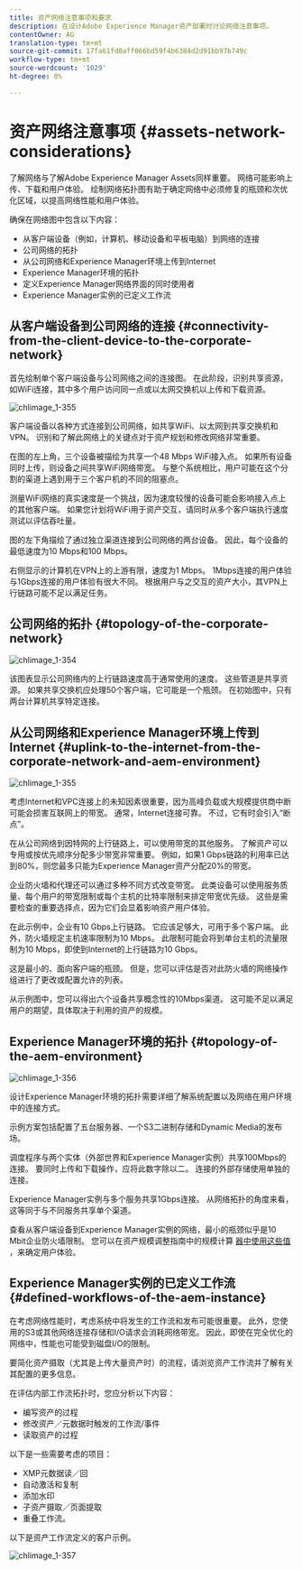 ```yaml
---
title: 资产网络注意事项和要求
description: 在设计Adobe Experience Manager资产部署时讨论网络注意事项。
contentOwner: AG
translation-type: tm+mt
source-git-commit: 17fa61fd0aff066bd59f4b6384d2d91bb97b749c
workflow-type: tm+mt
source-wordcount: '1029'
ht-degree: 0%

---
```



# 资产网络注意事项 {#assets-network-considerations}

了解网络与了解Adobe Experience Manager Assets同样重要。 网络可能影响上传、下载和用户体验。 绘制网络拓扑图有助于确定网络中必须修复的瓶颈和次优化区域，以提高网络性能和用户体验。

确保在网络图中包含以下内容：

* 从客户端设备（例如，计算机、移动设备和平板电脑）到网络的连接
* 公司网络的拓扑
* 从公司网络和Experience Manager环境上传到Internet
* Experience Manager环境的拓扑
* 定义Experience Manager网络界面的同时使用者
* Experience Manager实例的已定义工作流

## 从客户端设备到公司网络的连接 {#connectivity-from-the-client-device-to-the-corporate-network}

首先绘制单个客户端设备与公司网络之间的连接图。 在此阶段，识别共享资源，如WiFi连接，其中多个用户访问同一点或以太网交换机以上传和下载资源。

![chlimage_1-355](assets/chlimage_1-353.png)

客户端设备以各种方式连接到公司网络，如共享WiFi、以太网到共享交换机和VPN。 识别和了解此网络上的关键点对于资产规划和修改网络非常重要。

在图的左上角，三个设备被描绘为共享一个48 Mbps WiFi接入点。 如果所有设备同时上传，则设备之间共享WiFi网络带宽。 与整个系统相比，用户可能在这个分割的渠道上遇到用于三个客户机的不同的阻塞点。

测量WiFi网络的真实速度是一个挑战，因为速度较慢的设备可能会影响接入点上的其他客户端。 如果您计划将WiFi用于资产交互，请同时从多个客户端执行速度测试以评估吞吐量。

图的左下角描绘了通过独立渠道连接到公司网络的两台设备。 因此，每个设备的最低速度为10 Mbps和100 Mbps。

右侧显示的计算机在VPN上的上游有限，速度为1 Mbps。 1Mbps连接的用户体验与1Gbps连接的用户体验有很大不同。 根据用户与之交互的资产大小，其VPN上行链路可能不足以满足任务。

## 公司网络的拓扑 {#topology-of-the-corporate-network}

![chlimage_1-354](assets/chlimage_1-354.png)

该图表显示公司网络内的上行链路速度高于通常使用的速度。 这些管道是共享资源。 如果共享交换机应处理50个客户端，它可能是一个瓶颈。 在初始图中，只有两台计算机共享特定连接。

## 从公司网络和Experience Manager环境上传到Internet {#uplink-to-the-internet-from-the-corporate-network-and-aem-environment}

![chlimage_1-355](assets/chlimage_1-355.png)

考虑Internet和VPC连接上的未知因素很重要，因为高峰负载或大规模提供商中断可能会损害互联网上的带宽。 通常，Internet连接可靠。 不过，它有时会引入“断点”。

在从公司网络到因特网的上行链路上，可以使用带宽的其他服务。 了解资产可以专用或按优先顺序分配多少带宽非常重要。 例如，如果1 Gbps链路的利用率已达到80%，则您最多只能为Experience Manager资产分配20%的带宽。

企业防火墙和代理还可以通过多种不同方式改变带宽。 此类设备可以使用服务质量、每个用户的带宽限制或每个主机的比特率限制来排定带宽优先级。 这些是需要检查的重要选择点，因为它们会显着影响资产用户体验。

在此示例中，企业有10 Gbps上行链路。 它应该足够大，可用于多个客户端。 此外，防火墙规定主机速率限制为10 Mbps。 此限制可能会将到单台主机的流量限制为10 Mbps，即使到Internet的上行链路为10 Gbps。

这是最小的、面向客户端的瓶颈。 但是，您可以评估是否对此防火墙的网络操作组进行了更改或配置允许的列表。

从示例图中，您可以得出六个设备共享概念性的10Mbps渠道。 这可能不足以满足用户的期望，具体取决于利用的资产的规模。

## Experience Manager环境的拓扑 {#topology-of-the-aem-environment}

![chlimage_1-356](assets/chlimage_1-356.png)

设计Experience Manager环境的拓扑需要详细了解系统配置以及网络在用户环境中的连接方式。

示例方案包括配置了五台服务器、一个S3二进制存储和Dynamic Media的发布场。

调度程序与两个实体（外部世界和Experience Manager实例）共享100Mbps的连接。 要同时上传和下载操作，应将此数字除以二。 连接的外部存储使用单独的连接。

Experience Manager实例与多个服务共享1Gbps连接。 从网络拓扑的角度来看，这等同于与不同服务共享单个渠道。

查看从客户端设备到Experience Manager实例的网络，最小的瓶颈似乎是10 Mbit企业防火墙限制。 您可以在资产规模调整指南中的规模计算 [器中使用这些值](assets-sizing-guide.md) ，来确定用户体验。

## Experience Manager实例的已定义工作流 {#defined-workflows-of-the-aem-instance}

在考虑网络性能时，考虑系统中将发生的工作流和发布可能很重要。 此外，您使用的S3或其他网络连接存储和I/O请求会消耗网络带宽。 因此，即使在完全优化的网络中，性能也可能受到磁盘I/O的限制。

要简化资产摄取（尤其是上传大量资产时）的流程，请浏览资产工作流并了解有关其配置的更多信息。

在评估内部工作流拓扑时，您应分析以下内容：

* 编写资产的过程
* 修改资产／元数据时触发的工作流/事件
* 读取资产的过程

以下是一些需要考虑的项目：

* XMP元数据读／回
* 自动激活和复制
* 添加水印
* 子资产摄取／页面提取
* 重叠工作流。

以下是资产工作流定义的客户示例。

![chlimage_1-357](assets/chlimage_1-357.png)
